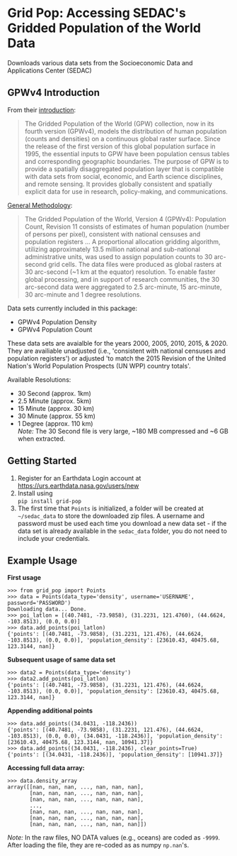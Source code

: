 # Grid Pop: Accessing SEDAC's Gridded Population of the World Data

Downloads various data sets from the Socioeconomic Data and Applications Center (SEDAC)

## GPWv4 Introduction

From their [introduction](https://sedac.ciesin.columbia.edu/data/collection/gpw-v4):

> The Gridded Population of the World (GPW) collection, now in its fourth version (GPWv4), models the distribution of human population (counts and densities) on a continuous global raster surface.
> Since the release of the first version of this global population surface in 1995, the essential inputs to GPW have been population census tables and corresponding geographic boundaries.
> The purpose of GPW is to provide a spatially disaggregated population layer that is compatible with data sets from social, economic, and Earth science disciplines, and remote sensing.
> It provides globally consistent and spatially explicit data for use in research, policy-making, and communications.

[General Methodology](https://sedac.ciesin.columbia.edu/data/set/gpw-v4-population-count-rev11):
>The Gridded Population of the World, Version 4 (GPWv4): Population Count, Revision 11 consists of estimates of human population (number of persons per pixel), consistent with national censuses and population registers ... 
> A proportional allocation gridding algorithm, utilizing approximately 13.5 million national and sub-national administrative units, was used to assign population counts to 30 arc-second grid cells. 
> The data files were produced as global rasters at 30 arc-second (~1 km at the equator) resolution. 
> To enable faster global processing, and in support of research communities, the 30 arc-second data were aggregated to 2.5 arc-minute, 15 arc-minute, 30 arc-minute and 1 degree resolutions.

Data sets currently included in this package:
- GPWv4 Population Density
- GPWv4 Population Count

These data sets are avaialble for the years 2000, 2005, 2010, 2015, & 2020. They are availiable unadjusted (i.e., 'consistent with national censuses and population registers') or adjusted 'to match the 2015 Revision of the United Nation's World Population Prospects (UN WPP) country totals'.

Available Resolutions:
- 30 Second (approx. 1km)
- 2.5 Minute (approx. 5km)
- 15 Minute (approx. 30 km)
- 30 Minute (approx. 55 km)
- 1 Degree (approx. 110 km)
\
    *Note:* The 30 Second file is very large, ~180 MB compressed and ~6 GB when extracted.  

## Getting Started
1. Register for an Earthdata Login account at https://urs.earthdata.nasa.gov/users/new
2. Install using 
\
    ```pip install grid-pop```
3. The first time that `Points` is initialized, a folder will be created at `~/sedac_data` to store the downloaded zip files. A username and password must be used each time you download a new data set - if the data set is already available in the `sedac_data` folder, you do not need to include your credentials.

## Example Usage
**First usage**
```
>>> from grid_pop import Points
>>> data = Points(data_type='density', username='USERNAME', password='PASSWORD')
Downloading data... Done.
>>> poi_latlon = [(40.7481, -73.9858), (31.2231, 121.4760), (44.6624, -103.8513), (0.0, 0.0)]
>>> data.add_points(poi_latlon)
{'points': [(40.7481, -73.9858), (31.2231, 121.476), (44.6624, -103.8513), (0.0, 0.0)], 'population_density': [23610.43, 40475.68, 123.3144, nan]}
```
**Subsequent usage of same data set**
```
>>> data2 = Points(data_type='density')
>>> data2.add_points(poi_latlon)
{'points': [(40.7481, -73.9858), (31.2231, 121.476), (44.6624, -103.8513), (0.0, 0.0)], 'population_density': [23610.43, 40475.68, 123.3144, nan]}
```
**Appending additional points**
```
>>> data.add_points((34.0431, -118.2436))
{'points': [(40.7481, -73.9858), (31.2231, 121.476), (44.6624, -103.8513), (0.0, 0.0), (34.0431, -118.2436)], 'population_density': [23610.43, 40475.68, 123.3144, nan, 10941.37]}
>>> data.add_points((34.0431, -118.2436), clear_points=True)
{'points': [(34.0431, -118.2436)], 'population_density': [10941.37]}
```
**Accessing full data array:**
```
>>> data.density_array
array([[nan, nan, nan, ..., nan, nan, nan],
       [nan, nan, nan, ..., nan, nan, nan],
       [nan, nan, nan, ..., nan, nan, nan],
       ...,
       [nan, nan, nan, ..., nan, nan, nan],
       [nan, nan, nan, ..., nan, nan, nan],
       [nan, nan, nan, ..., nan, nan, nan]])
```
*Note:* In the raw files, NO DATA values (e.g., oceans) are coded as `-9999`. After loading the file, they are re-coded as as numpy `np.nan`'s.